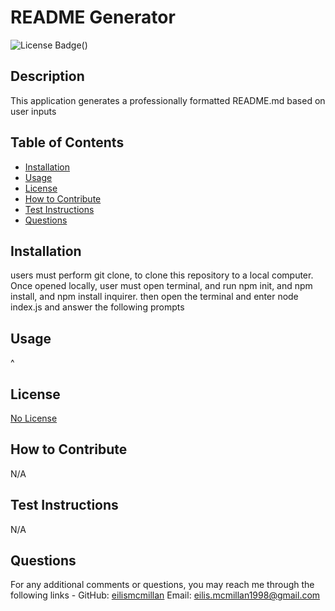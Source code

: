 # README Generator
  ![License Badge]()()

  ## Description
  This application generates a professionally formatted README.md based on user inputs

  ## Table of Contents
   - [Installation](#installation)
   - [Usage](#usage)
   - [License](#license)
   - [How to Contribute](#contribution)
   - [Test Instructions](#instructions)
   - [Questions](#questions)
   
  ## Installation
  users must perform git clone, to clone this repository to a local computer. Once opened locally, user must open terminal, and run npm init, and npm install, and npm install inquirer. then open the terminal and enter node index.js and answer the following prompts

  ## Usage
  ^

  ## License
  [No License]()

  ## How to Contribute
  N/A

  ## Test Instructions
  N/A

  ## Questions

  For any additional comments or questions, you may reach me through the following links - 
  GitHub: [eilismcmillan](github.com/eilismcmillan)
  Email: eilis.mcmillan1998@gmail.com

